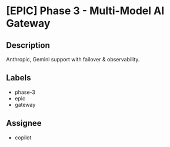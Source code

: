 # [EPIC] Phase 3 - Multi-Model AI Gateway

## Description
Anthropic, Gemini support with failover & observability.

## Labels
- phase-3
- epic
- gateway

## Assignee
- copilot